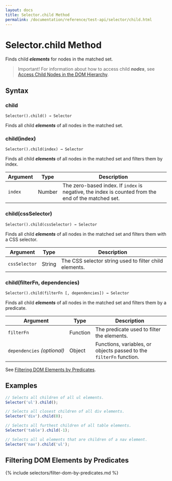 ```yaml
---
layout: docs
title: Selector.child Method
permalink: /documentation/reference/test-api/selector/child.html
---
```

# Selector.child Method

Finds child ***elements*** for nodes in the matched set.

> Important! For information about how to access child ***nodes***, see [Access Child Nodes in the DOM Hierarchy](dumb-link.md).

## Syntax

### child

```text
Selector().child() → Selector
```

Finds all child ***elements*** of all nodes in the matched set.

### child(index)

```text
Selector().child(index) → Selector
```

Finds all child ***elements*** of all nodes in the matched set and filters them by index.

Argument | Type   | Description
-------- | ------ | --------------
`index`  | Number | The zero-based index. If `index` is negative, the index is counted from the end of the matched set.

### child(cssSelector)

```text
Selector().child(cssSelector) → Selector
```

Finds all child ***elements*** of all nodes in the matched set and filters them with a CSS selector.

Argument      | Type   | Description
------------- | ------ | --------------
`cssSelector` | String | The CSS selector string used to filter child elements.

### child(filterFn, dependencies)

```text
Selector().child(filterFn [, dependencies]) → Selector
```

Finds all child ***elements*** of all nodes in the matched set and filters them by a predicate.

Argument                         | Type     | Description
-------------------------------- | -------- | --------------
`filterFn`                       | Function | The predicate used to filter the elements.
`dependencies`&#160;*(optional)* | Object   | Functions, variables, or objects passed to the `filterFn` function.

See [Filtering DOM Elements by Predicates](#filtering-dom-elements-by-predicates).

## Examples

```js
// Selects all children of all ul elements.
Selector('ul').child();

// Selects all closest children of all div elements.
Selector('div').child(0);

// Selects all furthest children of all table elements.
Selector('table').child(-1);

// Selects all ul elements that are children of a nav element.
Selector('nav').child('ul');
```

## Filtering DOM Elements by Predicates

{% include selectors/filter-dom-by-predicates.md %}